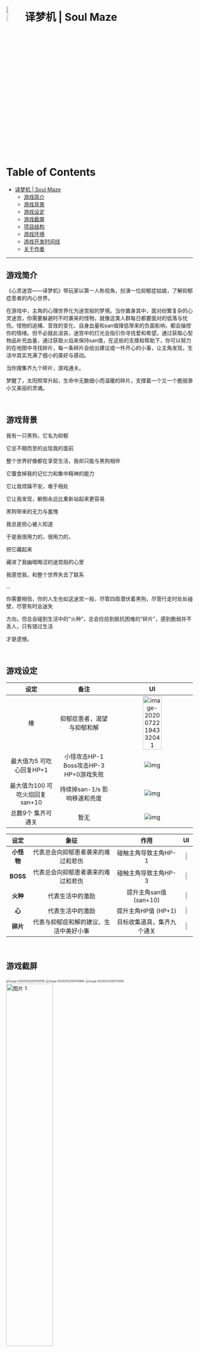 # <img src="/Users/doublez/Developer/Digital Media/Soul-Maze/logo.png" alt="logo" width="10%;" />译梦机 | Soul Maze

Table of Contents
=================

   * [译梦机 | Soul Maze](#译梦机--soul-maze)
      * [游戏简介](#游戏简介)
      * [游戏背景](#游戏背景)
      * [游戏设定](#游戏设定)
      * [游戏截屏](#游戏截屏)
      * [项目结构](#项目结构)
      * [游戏环境](#游戏环境)
      * [游戏开发时间线](#游戏开发时间线)
      * [关于作者](#关于作者)

------

## 游戏简介

《心灵迷宫——译梦机》带玩家以第一人称视角，扮演一位抑郁症姑娘，了解抑郁症患者的内心世界。

在游戏中，主角的心理世界化为迷宫般的梦境。当你置身其中，面对纷繁复杂的心灵迷宫，你需要躲避时不时袭来的怪物，就像这类人群每日都要面对的低落与忧伤。怪物的追捕、音效的变化、自身血量和san值降低带来的负面影响，都会操控你的情绪。但不必就此沮丧，迷宫中的灯光会指引你寻找爱和希望。通过获取心型物品补充血量，通过获取火焰来保持san值，在这些的支撑和帮助下，你可以努力的在地图中寻找碎片，每一条碎片会给出建议或一件开心的小事，让主角发现，生活中其实充满了细小的美好与感动。

当你搜集齐九个碎片，游戏通关。

梦醒了，太阳照常升起，生命中无数细小而温暖的碎片，支撑着一个又一个脆弱渺小又美丽的灵魂。

<br/>

## 游戏背景

我有一只黑狗，它名为抑郁

它总不期而至的出现我的面前

整个世界好像都在享受生活，我却只能与黑狗相伴

它蚕食掉我的记忆力和集中精神的能力

它让我烦躁不安，难于相处

它让我发现，躺倒永远比重新站起来更容易

黑狗带来的无力与羞愧

我总是担心被人知道

于是我很用力的，很用力的，

把它藏起来

藏进了我幽暗晦涩的迷宫般的心里

我感觉我，和整个世界失去了联系

...

你需要相信，你的人生也如这迷宫一般，尽管四周潜伏着黑狗，尽管行走时处处碰壁，尽管有时会迷失

方向，但总会碰到生活中的“火种”，总会捡拾到抵抗困难的“碎片”，感到脆弱并不丢人，只有错过生活

才是遗憾。

<br/>

## 游戏设定

|            **设定**             |                 **备注**                 |                            **UI**                            |
| :-----------------------------: | :--------------------------------------: | :----------------------------------------------------------: |
|               椿                |        抑郁症患者，渴望与抑郁和解        | <img src="https://upload-images.jianshu.io/upload_images/12014150-c22943895023d042.png?imageMogr2/auto-orient/strip%7CimageView2/2/w/1240" alt="image-20200722194332041" width="50%;" /> |
|    最大值为5  可吃心回复HP+1    | 小怪攻击HP-1  Boss攻击HP-3  HP=0游戏失败 | ![img](https://upload-images.jianshu.io/upload_images/12014150-8fc43fff9cd6c731.jpg?imageMogr2/auto-orient/strip%7CimageView2/2/w/1240) |
| 最大值为100  可吃火焰回复san+10 |      持续掉san-1/s  影响移速和亮度       | ![img](https://upload-images.jianshu.io/upload_images/12014150-7cfda97c83538882.jpg?imageMogr2/auto-orient/strip%7CimageView2/2/w/1240) |
|       总数9个  集齐可通关       |                   暂无                   | ![img](https://upload-images.jianshu.io/upload_images/12014150-77ffeb10cb4925d7.jpg?imageMogr2/auto-orient/strip%7CimageView2/2/w/1240) |

|    设定    |                  象征                  |            作用            |                              UI                              |
| :--------: | :------------------------------------: | :------------------------: | :----------------------------------------------------------: |
| **小怪物** |   代表总会向抑郁患者袭来的难过和悲伤   |    碰触主角导致主角HP-1    | <img src="https://upload-images.jianshu.io/upload_images/12014150-a8ba103d0df9c24d.png?imageMogr2/auto-orient/strip%7CimageView2/2/w/1240" width="30%" /> |
|  **BOSS**  |   代表总会向抑郁患者袭来的难过和悲伤   |    碰触主角导致主角HP-3    | <img src="https://upload-images.jianshu.io/upload_images/12014150-6952753a3e3fb598.png?imageMogr2/auto-orient/strip%7CimageView2/2/w/1240" width="30%" /> |
|  **火种**  |            代表生活中的激励            |   提升主角san值 (san+10)   | <img src="https://upload-images.jianshu.io/upload_images/12014150-9e32785784fa5203.png?imageMogr2/auto-orient/strip%7CimageView2/2/w/1240" width="30%" /> |
|   **心**   |            代表生活中的激励            |    提升主角HP值 (HP+1)     | <img src="https://upload-images.jianshu.io/upload_images/12014150-65c9187375180f5a.png?imageMogr2/auto-orient/strip%7CimageView2/2/w/1240" width="30%" /> |
|  **碎片**  | 代表与抑郁症和解的建议、生活中美好小事 | 目标收集道具，集齐九个通关 | <img src="https://upload-images.jianshu.io/upload_images/12014150-3cf867af03a2db68.png?imageMogr2/auto-orient/strip%7CimageView2/2/w/1240" width="30%" /> |

<br/>

## 游戏截屏

<img src="https://upload-images.jianshu.io/upload_images/12014150-1d6d5ec736410806.png?imageMogr2/auto-orient/strip%7CimageView2/2/w/1240" alt="image-20200722200700079" style="zoom:50%;" align="center" />

<img src="/Users/doublez/Developer/Digital Media/Soul-Maze/README.assets/image-20200722200705894.png" alt="image-20200722200705894" style="zoom:50%;" align="center" />

<img src="https://upload-images.jianshu.io/upload_images/12014150-76d2bc2a5b95d309.png?imageMogr2/auto-orient/strip%7CimageView2/2/w/1240" alt="image-20200722200712083" style="zoom:50%;" align="center" />

<img src="https://upload-images.jianshu.io/upload_images/12014150-7df5d1370cea4b67.PNG?imageMogr2/auto-orient/strip%7CimageView2/2/w/1240" alt="图片 1" width="50%;" align="center" />

<br/>

## 项目结构

- `Assets/` `Packages/` `ProjectSettings/`: Unity工程
- `doc/`
  - 《译梦机》游戏设计文档.pdf
  - 游戏程序与设计期末项目开题说明.pdf
  - Game Program and Design Final Project Brief Introduction.pdf
  - background.pdf
  - logic.md
- `pre/`
  - presentation.pdf
- `logo.png`

<br/>

## 游戏环境

- **运行系统**
  - Windows 10
  - macOS Catalina 10.15+
- **开发引擎**：Unity 2019.3.14f1
- **开发语言**：C#

<br/>

## 游戏开发时间线

<img src="https://upload-images.jianshu.io/upload_images/12014150-1c41ec0a903aac56.png?imageMogr2/auto-orient/strip%7CimageView2/2/w/1240" alt="image-20200722195227660" style="zoom:50%;" />

| **姓名**          | **日期**   | **推进**                             | **协作形式**       |
| ----------------- | ---------- | ------------------------------------ | ------------------ |
| **全体**          | 3.21       | 确定游戏选题                         | 线上会议           |
| **张喆**          | 3.25       | 游戏项目开题报告v1.0                 | 个人完成           |
| **李文玥 张靖萌** | 3.31       | 游戏项目开题报告修订v2.0             | 合作完成           |
| **李文玥 张靖萌** | 4.1        | 游戏项目开题报告（英文版）           | 合作完成           |
| **全体**          | 4.8        | 游戏框架制定v1.0                     | 线上会议           |
| **张喆**          | 4.8～5.1   | 游戏人物初稿制作                     | 个人完成           |
| **李文玥 张靖萌** | 4.8～5.1   | 游戏场景初稿制                       | 合作完成           |
| **陈开昕**        | 5.2        | 确定游戏美术风格（lowpoly）          | 个人完成           |
| **全体**          | 5.8        | 第一次合并 修正游戏设计              | 线上会议           |
| **全体**          | 5.18       | Demo通过测试 正式开发 创建github仓库 | 线上会议           |
| **张喆**          | 5.20～5.28 | 人物和AI制作                         | 个人完成           |
| **陈开昕**        | 5.20～5.28 | 地图优化 相机制作                    | 个人完成           |
| **李文玥 张靖萌** | 5.20～5.28 | UI制作                               | 合作完成           |
| **李文玥 张靖萌** | 6.15       | 游戏故事线完善                       | 合作完成           |
| **全体**          | 6.17       | 项目第一次展示 老师答疑              | 线上会议           |
| **全体**          | 6.18～6.20 | 游戏完善                             | 合作完成           |
| **全体**          | 6.20～6.23 | 游戏测试 游戏部署                    | 线上会议  合作完成 |
| **李文玥**        | 6.21       | 确立文档大致框架，制定项目文档v1.0   | 个人完成           |
| **张靖萌**        | 6.22       | 游戏MV剪辑                           | 个人完成           |
| **陈开昕**        | 6.22       | 游戏声音制作 游戏美化                | 个人完成           |
| **张喆**          | 6.22       | 游戏性能优化                         | 个人完成           |
| **张喆**          | 6.24       | 答辩ppt制作                          | 个人完成           |
| **全体**          | 6.24       | 项目文档完善，制定项目文档v2.0       | 合作完成           |

<img src="https://upload-images.jianshu.io/upload_images/12014150-a26108387bb6b7e9.png?imageMogr2/auto-orient/strip%7CimageView2/2/w/1240" alt="image-20200722195152619" style="zoom:50%;" />

<br/>

## 关于作者

|  姓名  |  团队职责  |                           主要工作                           |         邮箱          |
| :--------: | :--------: | :-------------------------------------------------: | :-------------------: |
|  张喆  | 项目组组长 | 项目确立、人物制作、AI制作、各部分拼接、游戏性能优化、部分算法实现 | dbzdbz@tongji.edu.cn  |
| 陈开昕 |  美术指导  |       相机制作、美术资源收集处理、场景优化、小地图制作       | 1753188@tongji.edu.cn |
| 李文玥 |  文档组长  |           项目背景、UI制作、引导关卡制作、游戏文档           | 1750803@tongji.edu.cn |
| 张靖萌 | 故事线组长 |           项目背景、UI制作、项目故事线、游戏MV剪辑           | 1753498@tongji.edu.cn |